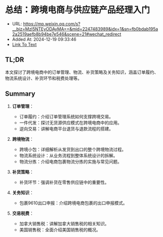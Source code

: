 # 总结：跨境电商与供应链产品经理入门
- URL: https://mp.weixin.qq.com/s?__biz=MzI5NTEyODAyMA==&mid=2247483989&idx=1&sn=fb0bdab195a2a2519aefb8b94be7e546&scene=21#wechat_redirect
- Added At: 2024-12-19 09:33:46
- [Link To Text](2024-12-19-总结：跨境电商与供应链产品经理入门_raw.md)

## TL;DR
本文探讨了跨境电商中的订单管理、物流、补货策略及关务知识，涵盖订单履约、物流系统设计、补货环节和税费处理等。

## Summary
1. **订单管理**：
   - 订单履约：介绍订单管理系统如何支撑跨境交易。
   - 一件代发：探讨无货源供应模式在跨境电商中的应用。
   - 逆向交易：讲解电商平台退货与退款流程的搭建。

2. **跨境物流**：
   - 跨境小包：详细解析从发货到出口的整个跨境物流过程。
   - 物流系统设计：从业务流程到整体系统设计的拆解。
   - 物流分拣：介绍电商包裹物流分拣的实施与常见问题。

3. **补货策略**：
   - 补货环节：强调补货在零售供应链中的重要性。

4. **关务知识**：
   - 包裹9610出口申报：介绍跨境电商包裹的出口申报模式。

5. **交易税费**：
   - 加拿大销售税：讲解加拿大销售税的相关知识。
   - 美国销售税：全面介绍美国销售税的概况。
